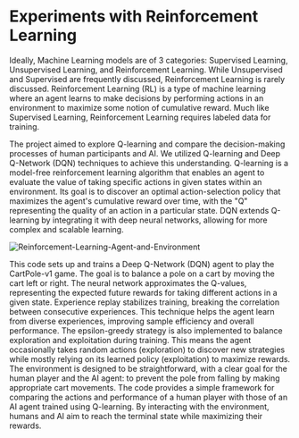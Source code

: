 # Experiments with Reinforcement Learning 

Ideally, Machine Learning models are of 3 categories: Supervised Learning, Unsupervised Learning, and Reinforcement Learning. While Unsupervised and Supervised are frequently 
discussed, Reinforcement Learning is rarely discussed. Reinforcement Learning (RL) is a type of machine learning where an agent learns to make decisions by performing actions in an environment to maximize some notion of cumulative 
reward. Much like Supervised Learning, Reinforcement Learning requires labeled data for training. 

The project aimed to explore Q-learning and compare the decision-making processes of human participants and AI. We utilized Q-learning and Deep Q-Network (DQN) techniques 
to achieve this understanding. Q-learning is a model-free reinforcement learning algorithm that enables an agent to evaluate the value of taking specific actions in given states 
within an environment. Its goal is to discover an optimal action-selection policy that maximizes the agent's cumulative reward over time, with the "Q" representing the quality 
of an action in a particular state. DQN extends Q-learning by integrating it with deep neural networks, allowing for more complex and scalable learning.

![Reinforcement-Learning-Agent-and-Environment](https://github.com/shreyasngredd/ReinforcementLearning/assets/15787360/0fab33cc-ebc2-4c27-9b4f-1f4313159914)

This code sets up and trains a Deep Q-Network (DQN) agent to play the CartPole-v1 game. The goal is to balance a pole on a cart by moving the cart left or right. The neural network approximates the Q-values, representing 
the expected future rewards for taking different actions in a given state. Experience replay stabilizes training, breaking the correlation between consecutive 
experiences. This technique helps the agent learn from diverse experiences, improving sample efficiency and overall performance. The epsilon-greedy strategy
is also implemented to balance exploration and exploitation during training. This means the agent occasionally takes random actions (exploration) to discover new strategies while mostly relying on its learned policy (exploitation) to maximize rewards. The environment is designed to be straightforward, with a clear goal for the human player and the AI agent: to prevent the pole from falling by making appropriate cart movements. The code provides a simple framework for comparing the actions and performance of a human player with those of an AI agent trained using Q-learning. By interacting with the environment, humans and AI aim to reach the terminal state while maximizing their 
rewards.
